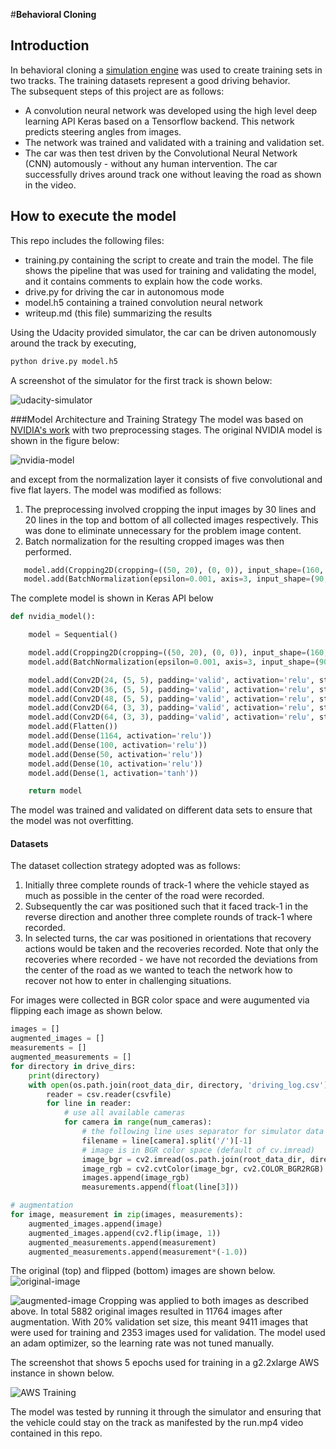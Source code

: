 #**Behavioral Cloning** 

## Introduction
In behavioral cloning a [simulation engine](https://github.com/udacity/self-driving-car-sim) was used to create training sets in two tracks. 
The training datasets represent a good driving behavior.  
The subsequent steps of this project are as follows:
* A convolution neural network was developed using the high level deep learning API Keras based on a Tensorflow backend. 
This network predicts steering angles from images. 
* The network was trained and validated with a training and validation set. 
* The car was then test driven by the Convolutional Neural Network (CNN) automously - without any human intervention. The car successfully drives 
around track one without leaving the road as shown in the video. 


[//]: # (Image References)

[nvidia-model]: ./examples/nvidia-model.png "NVIDIA CNN Model"
[aws-training]: ./examples/aws-training.png "AWS Screenshot"
[udacity-simulator]: ./examples/udacity-simulator.png "Udacity simulator screenshot"
[original-image]: ./examples/original-image.png "Udacity simulator original image"
[augmented-image]: ./examples/augmented-image.png "Udacity simulator augmented image"

## How to execute the model
This repo includes the following files:
* training.py containing the script to create and train the model. The file shows the pipeline that was used for training and 
validating the model, and it contains comments to explain how the code works.
* drive.py for driving the car in autonomous mode
* model.h5 containing a trained convolution neural network 
* writeup.md (this file) summarizing the results

Using the Udacity provided simulator, the car can be driven autonomously around the track by executing,

```sh
python drive.py model.h5
```
A screenshot of the simulator for the first track is shown below:

![udacity-simulator]

###Model Architecture and Training Strategy
The model was based on [NVIDIA's work](http://arxiv.org/abs/1604.07316) with two preprocessing stages.  The original NVIDIA model 
is shown in the figure below:

![nvidia-model][nvidia-model]

and except from the normalization layer it consists of five convolutional and five flat layers. The model was modified as follows:

1. The preprocessing involved cropping the input images by 30 lines and 20 lines in the top and bottom of all collected images respectively. 
This was done to eliminate unnecessary for the problem image content. 
2. Batch normalization for the resulting cropped images was then performed. 
```python
   model.add(Cropping2D(cropping=((50, 20), (0, 0)), input_shape=(160, 320, 3)))
   model.add(BatchNormalization(epsilon=0.001, axis=3, input_shape=(90, 320, 3)))
```
The complete model is shown in Keras API below
```python
def nvidia_model():

    model = Sequential()

    model.add(Cropping2D(cropping=((50, 20), (0, 0)), input_shape=(160, 320, 3)))
    model.add(BatchNormalization(epsilon=0.001, axis=3, input_shape=(90, 320, 3)))

    model.add(Conv2D(24, (5, 5), padding='valid', activation='relu', strides=(2, 2)))
    model.add(Conv2D(36, (5, 5), padding='valid', activation='relu', strides=(2, 2)))
    model.add(Conv2D(48, (5, 5), padding='valid', activation='relu', strides=(2, 2)))
    model.add(Conv2D(64, (3, 3), padding='valid', activation='relu', strides=(1, 1)))
    model.add(Conv2D(64, (3, 3), padding='valid', activation='relu', strides=(1, 1)))
    model.add(Flatten())
    model.add(Dense(1164, activation='relu'))
    model.add(Dense(100, activation='relu'))
    model.add(Dense(50, activation='relu'))
    model.add(Dense(10, activation='relu'))
    model.add(Dense(1, activation='tanh'))

    return model
```

The model was trained and validated on different data sets to ensure that the model was not overfitting. 

#### Datasets
The dataset collection strategy adopted was as follows:
 1. Initially three complete rounds of track-1 where the vehicle stayed as much as possible in the center of the road were recorded. 
 2. Subsequently the car was positioned such that it faced track-1 in the reverse direction and another three complete rounds of track-1 where recorded. 
 3. In selected turns, the car was positioned in orientations that recovery actions would be taken and the recoveries recorded. Note that only the recoveries 
 where recorded - we have not recorded the deviations from the center of the road as we wanted to teach the network how to recover not how to enter in challenging situations.   

For images were collected in BGR color space and were augumented via flipping each image as shown below.  
```python
images = []
augmented_images = []
measurements = []
augmented_measurements = []
for directory in drive_dirs:
    print(directory)
    with open(os.path.join(root_data_dir, directory, 'driving_log.csv')) as csvfile:
        reader = csv.reader(csvfile)
        for line in reader:
            # use all available cameras
            for camera in range(num_cameras):
                # the following line uses separator for simulator data collected in OSX
                filename = line[camera].split('/')[-1]
                # image is in BGR color space (default of cv.imread)
                image_bgr = cv2.imread(os.path.join(root_data_dir, directory, 'IMG/', filename))
                image_rgb = cv2.cvtColor(image_bgr, cv2.COLOR_BGR2RGB)
                images.append(image_rgb)
                measurements.append(float(line[3]))

# augmentation
for image, measurement in zip(images, measurements):
    augmented_images.append(image)
    augmented_images.append(cv2.flip(image, 1))
    augmented_measurements.append(measurement)
    augmented_measurements.append(measurement*(-1.0))

```
The original (top) and flipped (bottom) images are shown below. 
![original-image]

![augmented-image]
Cropping was applied to both images as described above. 
In total 5882 original images resulted in 11764 images after augmentation. With 20% validation set size, this meant 9411 images that were 
used for training and 2353 images used for validation. The model used an adam optimizer, so the learning rate was not tuned manually. 

The screenshot that shows 5 epochs used for training in a g2.2xlarge AWS instance in shown below.

![AWS Training][aws-training]

The model was tested by running it through the simulator and ensuring that the vehicle could stay on the track as manifested 
by the run.mp4 video contained in this repo.  

